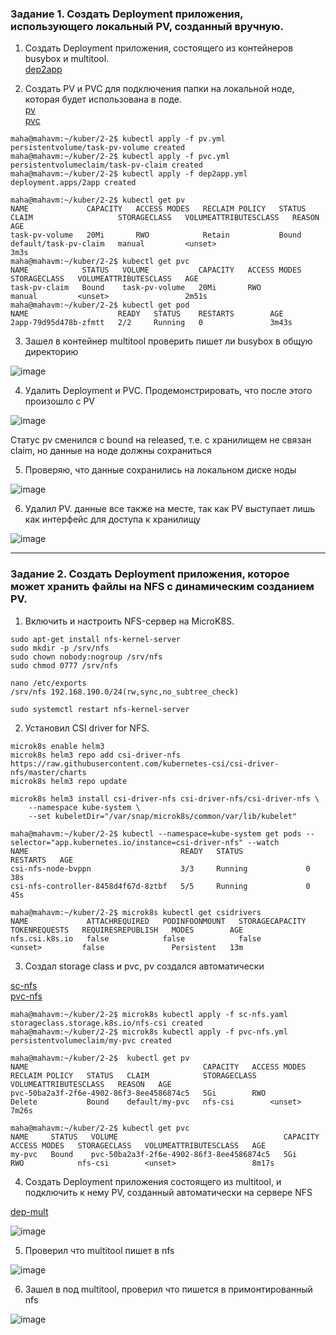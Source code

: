 ### Задание 1. Создать Deployment приложения, использующего локальный PV, созданный вручную.   

1. Создать Deployment приложения, состоящего из контейнеров busybox и multitool.   
[dep2app](https://github.com/Heimdier/DEV/blob/main/Kube/2.2/dep2app.yml)

2. Создать PV и PVC для подключения папки на локальной ноде, которая будет использована в поде.   
[pv](https://github.com/Heimdier/DEV/blob/main/Kube/2.2/pv.yml)   
[pvc](https://github.com/Heimdier/DEV/blob/main/Kube/2.2/pvc.yml)

```shell
maha@mahavm:~/kuber/2-2$ kubectl apply -f pv.yml
persistentvolume/task-pv-volume created
maha@mahavm:~/kuber/2-2$ kubectl apply -f pvc.yml
persistentvolumeclaim/task-pv-claim created
maha@mahavm:~/kuber/2-2$ kubectl apply -f dep2app.yml
deployment.apps/2app created

maha@mahavm:~/kuber/2-2$ kubectl get pv
NAME             CAPACITY   ACCESS MODES   RECLAIM POLICY   STATUS   CLAIM                   STORAGECLASS   VOLUMEATTRIBUTESCLASS   REASON   AGE
task-pv-volume   20Mi       RWO            Retain           Bound    default/task-pv-claim   manual         <unset>                          3m3s
maha@mahavm:~/kuber/2-2$ kubectl get pvc
NAME            STATUS   VOLUME           CAPACITY   ACCESS MODES   STORAGECLASS   VOLUMEATTRIBUTESCLASS   AGE
task-pv-claim   Bound    task-pv-volume   20Mi       RWO            manual         <unset>                 2m51s
maha@mahavm:~/kuber/2-2$ kubectl get pod
NAME                    READY   STATUS    RESTARTS        AGE
2app-79d95d478b-zfmtt   2/2     Running   0               3m43s

```

3. Зашел в контейнер multitool проверить пишет ли busybox в общую директорию

![image](https://github.com/user-attachments/assets/a720968b-c860-4536-82aa-833f166d3677)


4. Удалить Deployment и PVC. Продемонстрировать, что после этого произошло с PV
   
![image](https://github.com/user-attachments/assets/54e39285-cc6b-49cf-b48b-9e816b7f5e15)

Cтатус pv сменился с bound на released, т.е. с хранилищем не связан claim, но данные на ноде должны сохраниться

5. Проверяю, что данные сохранились на локальном диске ноды
   
![image](https://github.com/user-attachments/assets/b2cc2586-528d-4ffc-9cdf-c105906cd123)


6. Удалил PV.  данные все также на месте, так как PV выступает лишь как интерфейс для доступа к хранилищу
   
![image](https://github.com/user-attachments/assets/286066da-8a85-4ddd-a3e7-efa9c5ef55dd)


------

### Задание 2. Создать Deployment приложения, которое может хранить файлы на NFS с динамическим созданием PV.   

1. Включить и настроить NFS-сервер на MicroK8S.   
```shell
sudo apt-get install nfs-kernel-server
sudo mkdir -p /srv/nfs
sudo chown nobody:nogroup /srv/nfs
sudo chmod 0777 /srv/nfs

nano /etc/exports
/srv/nfs 192.168.190.0/24(rw,sync,no_subtree_check)

sudo systemctl restart nfs-kernel-server
```
2. Установил CSI driver for NFS.   

```shell
microk8s enable helm3
microk8s helm3 repo add csi-driver-nfs https://raw.githubusercontent.com/kubernetes-csi/csi-driver-nfs/master/charts
microk8s helm3 repo update

microk8s helm3 install csi-driver-nfs csi-driver-nfs/csi-driver-nfs \
    --namespace kube-system \
    --set kubeletDir="/var/snap/microk8s/common/var/lib/kubelet"

maha@mahavm:~/kuber/2-2$ kubectl --namespace=kube-system get pods --selector="app.kubernetes.io/instance=csi-driver-nfs" --watch
NAME                                  READY   STATUS              RESTARTS   AGE
csi-nfs-node-bvppn                    3/3     Running             0          38s
csi-nfs-controller-8458d4f67d-8ztbf   5/5     Running             0          45s

maha@mahavm:~/kuber/2-2$ microk8s kubectl get csidrivers
NAME             ATTACHREQUIRED   PODINFOONMOUNT   STORAGECAPACITY   TOKENREQUESTS   REQUIRESREPUBLISH   MODES        AGE
nfs.csi.k8s.io   false            false            false             <unset>         false               Persistent   13m

```

3. Создал storage class и pvc, pv создался автоматически

[sc-nfs](https://github.com/Heimdier/DEV/blob/main/Kube/2.2/sc-nfs.yml)   
[pvc-nfs](https://github.com/Heimdier/DEV/blob/main/Kube/2.2/pvc-nfs.yml)
   
```shell
maha@mahavm:~/kuber/2-2$ microk8s kubectl apply -f sc-nfs.yaml
storageclass.storage.k8s.io/nfs-csi created
maha@mahavm:~/kuber/2-2$ microk8s kubectl apply -f pvc-nfs.yml
persistentvolumeclaim/my-pvc created

maha@mahavm:~/kuber/2-2$  kubectl get pv
NAME                                       CAPACITY   ACCESS MODES   RECLAIM POLICY   STATUS   CLAIM            STORAGECLASS   VOLUMEATTRIBUTESCLASS   REASON   AGE
pvc-50ba2a3f-2f6e-4902-86f3-8ee4586874c5   5Gi        RWO            Delete           Bound    default/my-pvc   nfs-csi        <unset>                          7m26s

maha@mahavm:~/kuber/2-2$ kubectl get pvc
NAME     STATUS   VOLUME                                     CAPACITY   ACCESS MODES   STORAGECLASS   VOLUMEATTRIBUTESCLASS   AGE
my-pvc   Bound    pvc-50ba2a3f-2f6e-4902-86f3-8ee4586874c5   5Gi        RWO            nfs-csi        <unset>                 8m17s

```

4. Создать Deployment приложения состоящего из multitool, и подключить к нему PV, созданный автоматически на сервере NFS       

[dep-mult](https://github.com/Heimdier/DEV/blob/main/Kube/2.2/dep-mult.yml) 

![image](https://github.com/user-attachments/assets/1ee807b7-6df5-48a9-96f9-0a964b0926c9)

5. Проверил что multitool пишет в nfs    

![image](https://github.com/user-attachments/assets/dd907c85-1218-42b7-ba20-dd3bfa642b0a)

6. Зашел в под multitool, проверил что пишется в примонтированный nfs   

![image](https://github.com/user-attachments/assets/9eaf0427-bc00-4e11-9c0a-b087a77bcb4a)



